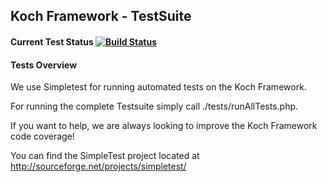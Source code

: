 ## Koch Framework - TestSuite

#### Current Test Status [![Build Status](https://secure.travis-ci.org/KSST/KF.png)](http://travis-ci.org/KSST/KF)

#### Tests Overview

We use Simpletest for running automated tests on the Koch Framework.

For running the complete Testsuite simply call ./tests/runAllTests.php.

If you want to help, we are always looking to improve the Koch Framework code coverage!

You can find the SimpleTest project located at http://sourceforge.net/projects/simpletest/
